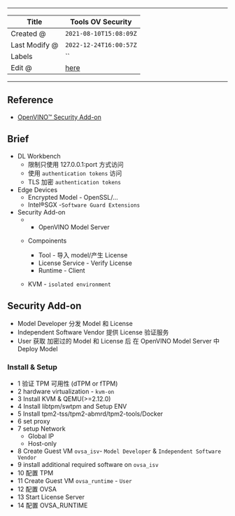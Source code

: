 -----

| Title         | Tools OV Security                                     |
| ------------- | ----------------------------------------------------- |
| Created @     | `2021-08-10T15:08:09Z`                                |
| Last Modify @ | `2022-12-24T16:00:57Z`                                |
| Labels        | \`\`                                                  |
| Edit @        | [here](https://github.com/junxnone/aiwiki/issues/176) |

-----

## Reference

  - [OpenVINO™ Security
    Add-on](https://docs.openvinotoolkit.org/latest/ovsa_get_started.html)

## Brief

  - DL Workbench
      - 限制只使用 127.0.0.1:port 方式访问
      - 使用 `authentication tokens` 访问
      - TLS 加密 `authentication tokens`
  - Edge Devices
      - Encrypted Model - OpenSSL/...
      - Intel®SGX -`Software Guard Extensions`
  - Security Add-on
      -   - OpenVINO Model Server
    
      - Compoinents
        
          - Tool - 导入 model/产生 License
          - License Service - Verify License
          - Runtime - Client
    
      - KVM - `isolated environment`

## Security Add-on

  - Model Developer 分发 Model 和 License
  - Independent Software Vendor 提供 License 验证服务
  - User 获取 加密过的 Model 和 License 后 在 OpenVINO Model Server 中 Deploy
    Model

### Install & Setup

  - 1 验证 TPM 可用性 (dTPM or fTPM)
  - 2 hardware virtualization - `kvm-on`
  - 3 Install KVM & QEMU(\>=2.12.0)
  - 4 Install libtpm/swtpm and Setup ENV
  - 5 Install tpm2-tss/tpm2-abmrd/tpm2-tools/Docker
  - 6 set proxy
  - 7 setup Network
      - Global IP
      - Host-only
  - 8 Create Guest VM `ovsa_isv`- `Model Developer` & `Independent
    Software Vendor`
  - 9 install additional required software on `ovsa_isv`
  - 10 配置 TPM
  - 11 Create Guest VM `ovsa_runtime` - `User`
  - 12 配置 OVSA
  - 13 Start License Server
  - 14 配置 OVSA\_RUNTIME

